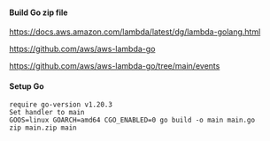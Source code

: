 #### Build Go zip file

https://docs.aws.amazon.com/lambda/latest/dg/lambda-golang.html

https://github.com/aws/aws-lambda-go

https://github.com/aws/aws-lambda-go/tree/main/events

#### Setup Go

```
require go-version v1.20.3
Set handler to main
GOOS=linux GOARCH=amd64 CGO_ENABLED=0 go build -o main main.go
zip main.zip main
```
